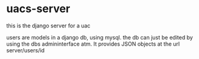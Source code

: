 # uacs-server

this is the django server for a uac

users are models in a django db, using mysql. the db can just be edited by using the dbs admininterface atm.
It provides JSON objects at the url server/users/id
